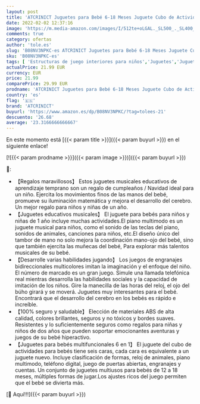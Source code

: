 ```yaml
---
layout: post
title: 'ATCRINICT Juguetes para Bebé 6-18 Meses Juguete Cubo de Actividades para Bebé  Juguete Educativo de Aprendizaje temprano 6 en 1 Mejores Juguetes de Regalo para Niños y Niñas Pequeños de 1 2 3 4 años'
date: 2022-02-02 12:37:16
image: 'https://m.media-amazon.com/images/I/512te+oLGAL._SL500_._SL400_.jpg'
comments: true
category: ofertas
author: 'tole.es'
slug: 'B08NV3NPKC-es ATCRINICT Juguetes para Bebé 6-18 Meses Juguete Cubo de...'
sku: 'B08NV3NPKC-es'
tags: [ 'Estructuras de juego interiores para niños','Juguetes','Juguetes para Bebés y primera infancia','Juguetes y juegos','atcrinict','bebé', ]
actualPrice: 21.99 EUR
currency: EUR
price: 21.99
comparePrice: 29.99 EUR
prodname: 'ATCRINICT Juguetes para Bebé 6-18 Meses Juguete Cubo de Actividades para Bebé  Juguete Educativo de Aprendizaje temprano 6 en 1 Mejores Juguetes de Regalo para Niños y Niñas Pequeños de 1 2 3 4 años'
country: 'es'
flag: '🇪🇸'
brand: 'ATCRINICT'
buyurl: 'https://www.amazon.es/dp/B08NV3NPKC/?tag=tolees-21'
descuento: '26.68'
average: '23.3166666666667'
---
```


En este momento está [{{< param title >}}]({{< param buyurl >}}) en el siguiente enlace!

[![{{< param prodname >}}]({{< param image >}})]({{< param buyurl >}})

🔎:

- 【Regalos maravillosos】 Estos juguetes musicales educativos de aprendizaje temprano son un regalo de cumpleaños / Navidad ideal para un niño. Ejercita los movimientos finos de las manos del bebé, promueve su iluminación matemática y mejora el desarrollo del cerebro. Un mejor regalo para niños y niñas de un año.
- 【Juguetes educativos musicales】 El juguete para bebés para niños y niñas de 1 año incluye muchas actividades.El piano multimodo es un juguete musical para niños, como el sonido de las teclas del piano, sonidos de animales, canciones para niños, etc.El diseño único del tambor de mano no solo mejora la coordinación mano-ojo del bebé, sino que también ejercita las muñecas del bebé, Para explorar más talentos musicales de su bebé.
- 【Desarrolle varias habilidades jugando】 Los juegos de engranajes bidireccionales multicolores imitan la imaginación y el enfoque del niño. El número de marcado es un gran juego. Simule una llamada telefónica real mientras desarrolla las habilidades sociales y la capacidad de imitación de los niños. Gire la manecilla de las horas del reloj, el ojo del búho girará y se moverá. Juguetes muy interesantes para el bebé. Encontrará que el desarrollo del cerebro en los bebés es rápido e increíble.
- 【100% seguro y saludable】 Elección de materiales ABS de alta calidad, colores brillantes, seguros y no tóxicos y bordes suaves. Resistentes y lo suficientemente seguros como regalos para niñas y niños de dos años que pueden soportar emocionantes aventuras y juegos de su bebé hiperactivo.
- 【Juguetes para bebés multifuncionales 6 en 1】 El juguete del cubo de actividades para bebés tiene seis caras, cada cara es equivalente a un juguete nuevo. Incluye clasificación de formas, reloj de animales, piano multimodo, teléfono digital, juego de puertas abiertas, engranajes y cuentas. Un conjunto de juguetes multiusos para bebés de 12 a 18 meses, múltiples formas de jugar.Los ajustes ricos del juego permiten que el bebé se divierta más.

[🛒 Aquí!!!]({{< param buyurl >}})
